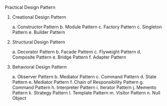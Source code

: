 Practical Design Pattern

1. Creational Design Pattern                                            
        
   a. Constructor Pattern
   b. Module Pattern
   c. Factory Pattern
   c. Singleton Pattern
   e. Builder Pattern
   
2. Structural Design Pattern

   a. Decorator Pattern
   b. Facade Pattern
   c. Flyweight Pattern
   d. Composite Pattern
   e. Bridge Pattern
   f. Adapter Pattern
   
3. Behavioral Design Pattern

   a. Observer Pattern
   b. Mediator Pattern
   c. Command Pattern
   d. State Pattern
   e. Mediator Pattern
   f. Chain of Responsibility Pattern
   g. Command Pattern
   h. Interpreter Pattern
   i. Iterator Pattern
   j. Memento Pattern
   k. Strategy Pattern
   l. Template Pattern
   m. Visitor Pattern
   n. Null Object
